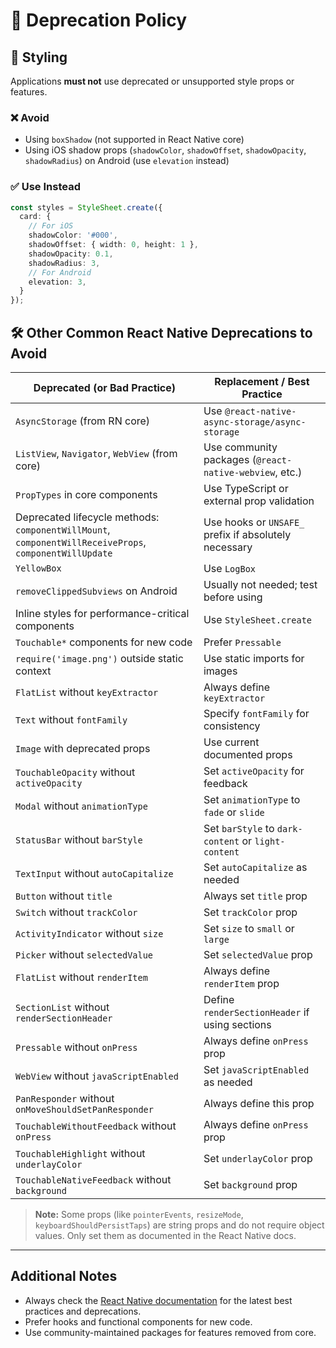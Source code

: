 # 🚫 Deprecation Policy

## 🔧 Styling
Applications **must not** use deprecated or unsupported style props or features.

### ❌ Avoid
- Using `boxShadow` (not supported in React Native core)
- Using iOS shadow props (`shadowColor`, `shadowOffset`, `shadowOpacity`, `shadowRadius`) on Android (use `elevation` instead)

### ✅ Use Instead
```ts
const styles = StyleSheet.create({
  card: {
    // For iOS
    shadowColor: '#000',
    shadowOffset: { width: 0, height: 1 },
    shadowOpacity: 0.1,
    shadowRadius: 3,
    // For Android
    elevation: 3,
  }
});
```

## 🛠️ Other Common React Native Deprecations to Avoid

| Deprecated (or Bad Practice)         | Replacement / Best Practice          |
|--------------------------------------|--------------------------------------|
| `AsyncStorage` (from RN core)        | Use `@react-native-async-storage/async-storage` |
| `ListView`, `Navigator`, `WebView` (from core) | Use community packages (`@react-native-webview`, etc.) |
| `PropTypes` in core components       | Use TypeScript or external prop validation |
| Deprecated lifecycle methods: `componentWillMount`, `componentWillReceiveProps`, `componentWillUpdate` | Use hooks or `UNSAFE_` prefix if absolutely necessary |
| `YellowBox`                         | Use `LogBox`                         |
| `removeClippedSubviews` on Android  | Usually not needed; test before using |
| Inline styles for performance-critical components | Use `StyleSheet.create`              |
| `Touchable*` components for new code | Prefer `Pressable`                   |
| `require('image.png')` outside static context | Use static imports for images         |
| `FlatList` without `keyExtractor`   | Always define `keyExtractor`         |
| `Text` without `fontFamily`         | Specify `fontFamily` for consistency |
| `Image` with deprecated props       | Use current documented props         |
| `TouchableOpacity` without `activeOpacity` | Set `activeOpacity` for feedback      |
| `Modal` without `animationType`     | Set `animationType` to `fade` or `slide` |
| `StatusBar` without `barStyle`      | Set `barStyle` to `dark-content` or `light-content` |
| `TextInput` without `autoCapitalize`| Set `autoCapitalize` as needed       |
| `Button` without `title`            | Always set `title` prop              |
| `Switch` without `trackColor`       | Set `trackColor` prop                |
| `ActivityIndicator` without `size`  | Set `size` to `small` or `large`     |
| `Picker` without `selectedValue`    | Set `selectedValue` prop             |
| `FlatList` without `renderItem`     | Always define `renderItem` prop      |
| `SectionList` without `renderSectionHeader` | Define `renderSectionHeader` if using sections |
| `Pressable` without `onPress`       | Always define `onPress` prop         |
| `WebView` without `javaScriptEnabled` | Set `javaScriptEnabled` as needed    |
| `PanResponder` without `onMoveShouldSetPanResponder` | Always define this prop              |
| `TouchableWithoutFeedback` without `onPress` | Always define `onPress` prop         |
| `TouchableHighlight` without `underlayColor` | Set `underlayColor` prop             |
| `TouchableNativeFeedback` without `background` | Set `background` prop                |

> **Note:** Some props (like `pointerEvents`, `resizeMode`, `keyboardShouldPersistTaps`) are string props and do not require object values. Only set them as documented in the React Native docs.

---

## Additional Notes

- Always check the [React Native documentation](https://reactnative.dev/docs/getting-started) for the latest best practices and deprecations.
- Prefer hooks and functional components for new code.
- Use community-maintained packages for features removed from core.